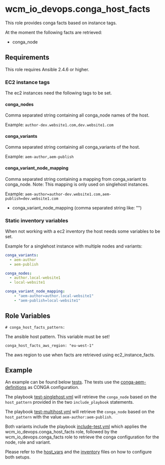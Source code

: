 # wcm_io_devops.conga_host_facts

This role provides conga facts based on instance tags.

At the moment the following facts are retrieved:
* conga_node

## Requirements

This role requires Ansible 2.4.6 or higher.

### EC2 instance tags

The ec2 instances need the following tags to be set.

#### conga_nodes

Comma separated string containing all conga_node names of the host.

Example: `author-dev.website1.com,dev.website1.com`

####  conga_variants

Comma separated string containing all conga_variants of the host.

Example: `aem-author,aem-publish`

#### conga_variant_node_mapping

Comma separated string containing a mapping from conga_variant to conga_node.
Note: This mapping is only used on singlehost instances.

Example: `aem-author=author-dev.website1.com,aem-publish=dev.website1.com`

* conga_variant_node_mapping (comma separated string like: "")

### Static inventory variables

When not working with a ec2 inventory the host needs some variables to
be set.

Example for a singlehost instance with multiple nodes and variants:
```yaml
conga_variants:
  - aem-author
  - aem-publish

conga_nodes:
  - author.local-website1
  - local-website1

conga_variant_node_mapping:
    - "aem-author=author.local-website1"
    - "aem-publish=local-website1"

```

## Role Variables

    # conga_host_facts_pattern:

The ansible host pattern. This variable must be set!

    conga_host_facts_aws_region: "eu-west-1"

The aws region to use when facts are retrieved using ec2_instance_facts.

## Example

An example can be found below [tests](tests). The tests use the
[conga-aem-definitions](https://github.com/wcm-io-devops/conga-aem-definitions)
as CONGA configuration.

The playbook [test-singlehost.yml](tests/test-singlehost.yml) will
retrieve the `conga_node` based on the `host_pattern` provided in the
two `include_playbook` statements.

The playbook [test-multihost.yml](tests/test-multihost.yml) will
retrieve the `conga_node` based on the `host_pattern` with the value
`aem-author:aem-publish`.

Both variants include the playbook
[include-test.yml](tests/include-test.yml) which applies the
wcm_io_devops.conga_host_facts role, followed by the
wcm_io_devops.conga_facts role to retrieve the conga configuration for
the node, role and variant.

Please refer to the [host_vars](tests/host_vars) and the
[inventory](tests/inventory) files on how to configure both setups.
